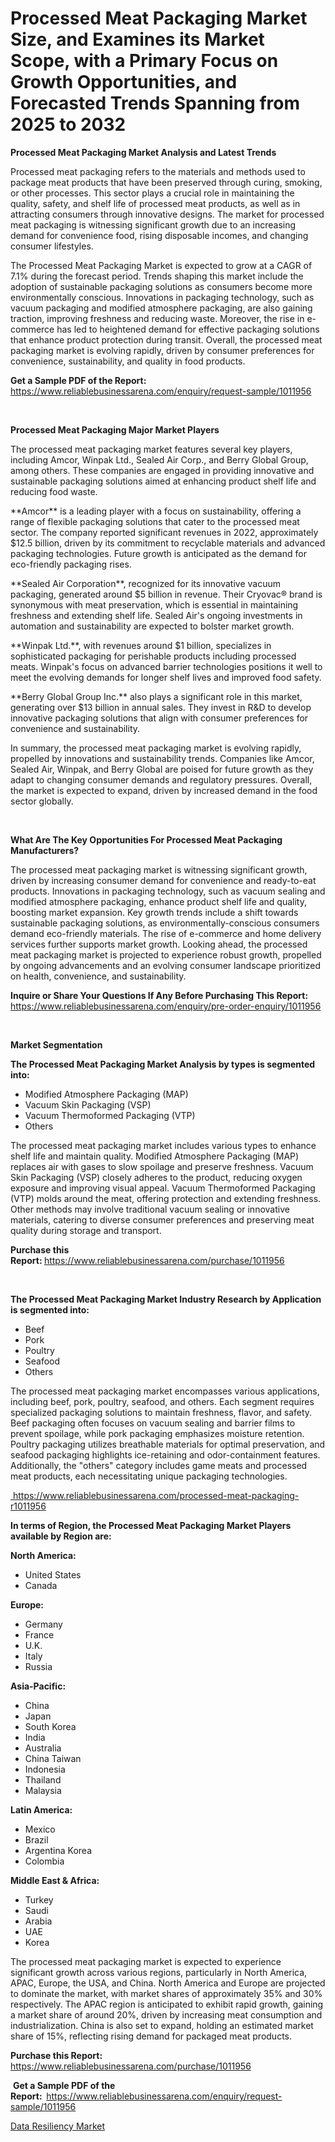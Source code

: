 <p><h1>Processed Meat Packaging Market Size, and Examines its Market Scope, with a Primary Focus on Growth Opportunities, and Forecasted Trends Spanning from 2025 to 2032</h1></p><p><strong>Processed Meat Packaging Market Analysis and Latest Trends</strong></p>
<p><p>Processed meat packaging refers to the materials and methods used to package meat products that have been preserved through curing, smoking, or other processes. This sector plays a crucial role in maintaining the quality, safety, and shelf life of processed meat products, as well as in attracting consumers through innovative designs. The market for processed meat packaging is witnessing significant growth due to an increasing demand for convenience food, rising disposable incomes, and changing consumer lifestyles.</p><p>The Processed Meat Packaging Market is expected to grow at a CAGR of 7.1% during the forecast period. Trends shaping this market include the adoption of sustainable packaging solutions as consumers become more environmentally conscious. Innovations in packaging technology, such as vacuum packaging and modified atmosphere packaging, are also gaining traction, improving freshness and reducing waste. Moreover, the rise in e-commerce has led to heightened demand for effective packaging solutions that enhance product protection during transit. Overall, the processed meat packaging market is evolving rapidly, driven by consumer preferences for convenience, sustainability, and quality in food products.</p></p>
<p><strong>Get a Sample PDF of the Report:&nbsp;</strong> <a href="https://www.reliablebusinessarena.com/enquiry/request-sample/1011956?utm_campaign=3262&utm_medium=2&utm_source=Github&utm_content=ia&utm_term=06032025&utm_id=processed-meat-packaging">https://www.reliablebusinessarena.com/enquiry/request-sample/1011956</a></p>
<p>&nbsp;</p>
<p><strong>Processed Meat Packaging Major Market Players</strong></p>
<p><p>The processed meat packaging market features several key players, including Amcor, Winpak Ltd., Sealed Air Corp., and Berry Global Group, among others. These companies are engaged in providing innovative and sustainable packaging solutions aimed at enhancing product shelf life and reducing food waste.</p><p>**Amcor** is a leading player with a focus on sustainability, offering a range of flexible packaging solutions that cater to the processed meat sector. The company reported significant revenues in 2022, approximately $12.5 billion, driven by its commitment to recyclable materials and advanced packaging technologies. Future growth is anticipated as the demand for eco-friendly packaging rises.</p><p>**Sealed Air Corporation**, recognized for its innovative vacuum packaging, generated around $5 billion in revenue. Their Cryovac® brand is synonymous with meat preservation, which is essential in maintaining freshness and extending shelf life. Sealed Air's ongoing investments in automation and sustainability are expected to bolster market growth.</p><p>**Winpak Ltd.**, with revenues around $1 billion, specializes in sophisticated packaging for perishable products including processed meats. Winpak's focus on advanced barrier technologies positions it well to meet the evolving demands for longer shelf lives and improved food safety.</p><p>**Berry Global Group Inc.** also plays a significant role in this market, generating over $13 billion in annual sales. They invest in R&D to develop innovative packaging solutions that align with consumer preferences for convenience and sustainability.</p><p>In summary, the processed meat packaging market is evolving rapidly, propelled by innovations and sustainability trends. Companies like Amcor, Sealed Air, Winpak, and Berry Global are poised for future growth as they adapt to changing consumer demands and regulatory pressures. Overall, the market is expected to expand, driven by increased demand in the food sector globally.</p></p>
<p>&nbsp;</p>
<p><strong>What Are The Key Opportunities For Processed Meat Packaging Manufacturers?</strong></p>
<p><p>The processed meat packaging market is witnessing significant growth, driven by increasing consumer demand for convenience and ready-to-eat products. Innovations in packaging technology, such as vacuum sealing and modified atmosphere packaging, enhance product shelf life and quality, boosting market expansion. Key growth trends include a shift towards sustainable packaging solutions, as environmentally-conscious consumers demand eco-friendly materials. The rise of e-commerce and home delivery services further supports market growth. Looking ahead, the processed meat packaging market is projected to experience robust growth, propelled by ongoing advancements and an evolving consumer landscape prioritized on health, convenience, and sustainability.</p></p>
<p><strong>Inquire or Share Your Questions If Any Before Purchasing This Report:</strong> <a href="https://www.reliablebusinessarena.com/enquiry/pre-order-enquiry/1011956?utm_campaign=3262&utm_medium=2&utm_source=Github&utm_content=ia&utm_term=06032025&utm_id=processed-meat-packaging">https://www.reliablebusinessarena.com/enquiry/pre-order-enquiry/1011956</a></p>
<p>&nbsp;</p>
<p><strong>Market Segmentation</strong></p>
<p><strong>The Processed Meat Packaging Market Analysis by types is segmented into:</strong></p>
<p><ul><li>Modified Atmosphere Packaging (MAP)</li><li>Vacuum Skin Packaging (VSP)</li><li>Vacuum Thermoformed Packaging (VTP)</li><li>Others</li></ul></p>
<p><p>The processed meat packaging market includes various types to enhance shelf life and maintain quality. Modified Atmosphere Packaging (MAP) replaces air with gases to slow spoilage and preserve freshness. Vacuum Skin Packaging (VSP) closely adheres to the product, reducing oxygen exposure and improving visual appeal. Vacuum Thermoformed Packaging (VTP) molds around the meat, offering protection and extending freshness. Other methods may involve traditional vacuum sealing or innovative materials, catering to diverse consumer preferences and preserving meat quality during storage and transport.</p></p>
<p><strong>Purchase this Report:&nbsp;</strong><a href="https://www.reliablebusinessarena.com/purchase/1011956?utm_campaign=3262&utm_medium=2&utm_source=Github&utm_content=ia&utm_term=06032025&utm_id=processed-meat-packaging">https://www.reliablebusinessarena.com/purchase/1011956</a></p>
<p>&nbsp;</p>
<p><strong>The Processed Meat Packaging Market Industry Research by Application is segmented into:</strong></p>
<p><ul><li>Beef</li><li>Pork</li><li>Poultry</li><li>Seafood</li><li>Others</li></ul></p>
<p><p>The processed meat packaging market encompasses various applications, including beef, pork, poultry, seafood, and others. Each segment requires specialized packaging solutions to maintain freshness, flavor, and safety. Beef packaging often focuses on vacuum sealing and barrier films to prevent spoilage, while pork packaging emphasizes moisture retention. Poultry packaging utilizes breathable materials for optimal preservation, and seafood packaging highlights ice-retaining and odor-containment features. Additionally, the "others" category includes game meats and processed meat products, each necessitating unique packaging technologies.</p></p>
<p><a href="https://www.reliablebusinessarena.com/processed-meat-packaging-r1011956?utm_campaign=3262&utm_medium=2&utm_source=Github&utm_content=ia&utm_term=06032025&utm_id=processed-meat-packaging">&nbsp;https://www.reliablebusinessarena.com/processed-meat-packaging-r1011956</a></p>
<p><strong>In terms of Region, the Processed Meat Packaging Market Players available by Region are:</strong></p>
<p>
    <p> <strong> North America: </strong>
        <ul>
            <li>United States</li>
            <li>Canada</li>
        </ul>
        </p> 
    <p> <strong> Europe: </strong>
        <ul>
            <li>Germany</li>
            <li>France</li>
            <li>U.K.</li>
            <li>Italy</li>
            <li>Russia</li>
        </ul>
        </p> 
    <p> <strong> Asia-Pacific: </strong>
        <ul>
            <li>China</li>
            <li>Japan</li>
            <li>South Korea</li>
            <li>India</li>
            <li>Australia</li>
            <li>China Taiwan</li>
            <li>Indonesia</li>
            <li>Thailand</li>
            <li>Malaysia</li>
        </ul>
        </p> 
    <p> <strong> Latin America: </strong>
        <ul>
            <li>Mexico</li>
            <li>Brazil</li>
            <li>Argentina Korea</li>
            <li>Colombia</li>
        </ul>
        </p> 
    <p> <strong> Middle East & Africa: </strong>
        <ul>
            <li>Turkey</li>
            <li>Saudi</li>
            <li>Arabia</li>
            <li>UAE</li>
            <li>Korea</li>
        </ul>
    </p>
    </p>
<p><p>The processed meat packaging market is expected to experience significant growth across various regions, particularly in North America, APAC, Europe, the USA, and China. North America and Europe are projected to dominate the market, with market shares of approximately 35% and 30% respectively. The APAC region is anticipated to exhibit rapid growth, gaining a market share of around 20%, driven by increasing meat consumption and industrialization. China is also set to expand, holding an estimated market share of 15%, reflecting rising demand for packaged meat products.</p></p>
<p><strong>Purchase this Report: </strong><a href="https://www.reliablebusinessarena.com/purchase/1011956?utm_campaign=3262&utm_medium=2&utm_source=Github&utm_content=ia&utm_term=06032025&utm_id=processed-meat-packaging">https://www.reliablebusinessarena.com/purchase/1011956</a></p>
<p>&nbsp;<strong>Get a Sample PDF of the Report:&nbsp;&nbsp;</strong><a href="https://www.reliablebusinessarena.com/enquiry/request-sample/1011956?utm_campaign=3262&utm_medium=2&utm_source=Github&utm_content=ia&utm_term=06032025&utm_id=processed-meat-packaging">https://www.reliablebusinessarena.com/enquiry/request-sample/1011956</a></p>
<p><strong></strong></p>
<p><p><a href="https://github.com/rosalinebhakta48/Market-Research-Report-List-1/blob/main/data-resiliency-market.md?utm_campaign=3262&utm_medium=2&utm_source=Github&utm_content=ia&utm_term=06032025&utm_id=processed-meat-packaging">Data Resiliency Market</a></p></p>